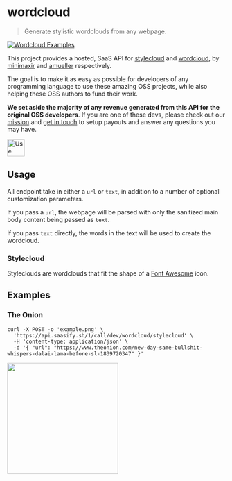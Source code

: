 # wordcloud

> Generate stylistic wordclouds from any webpage.

<a href="https://wordcloud.saasify.sh">
  <img
    src="https://raw.githubusercontent.com/saasify-sh/saasify/master/examples/python/wordcloud/examples/promo.png"
    alt="Wordcloud Examples"
  />
</a>

This project provides a hosted, SaaS API for [stylecloud](https://github.com/minimaxir/stylecloud) and [wordcloud](https://github.com/amueller/word_cloud), by [minimaxir](https://github.com/minimaxir) and [amueller](https://github.com/amueller) respectively.

The goal is to make it as easy as possible for developers of any programming language to use these amazing OSS projects, while also helping these OSS authors to fund their work.

**We set aside the majority of any revenue generated from this API for the original OSS developers**. If you are one of these devs, please check out our [mission](https://saasify.sh/#/mission) and [get in touch](https://saasify.sh/#/support) to setup payouts and answer any questions you may have.

<a href="https://wordcloud.saasify.sh">
  <img
    src="https://badges.saasify.sh"
    height="40"
    alt="Use Hosted API"
  />
</a>

## Usage

All endpoint take in either a `url` or `text`, in addition to a number of optional customization parameters.

If you pass a `url`, the webpage will be parsed with only the sanitized main body content being passed as `text`.

If you pass `text` directly, the words in the text will be used to create the wordcloud.

### Stylecloud

Styleclouds are wordclouds that fit the shape of a [Font Awesome]() icon.

## Examples

### The Onion

```
curl -X POST -o 'example.png' \
  'https://api.saasify.sh/1/call/dev/wordcloud/stylecloud' \
  -H 'content-type: application/json' \
  -d '{ "url": "https://www.theonion.com/new-day-same-bullshit-whispers-dalai-lama-before-sl-1839720347" }'
```

<img src="https://raw.githubusercontent.com/saasify-sh/saasify/master/examples/python/wordcloud/examples/stylecloud.png" width="256" />
